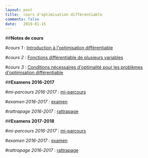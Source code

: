```yaml
---
layout: post
title:  cours d'optimisation différentiable
comments: false
date:   2019-01-15
---
```


##**Notes de cours**

#*cours 1* : [Introduction à l'optimisation différentiable](/assets/intro_opti_diff.pdf)

#*cours 2* : [Fonctions différentiable de plusieurs variables](/assets/fcts_plusieures_variables.pdf)

#*cours 3* : [Conditions nécessaires d'optimalité pour les problèmes d'optimisation différentiable](/assets\CN_opti_diff.pdf)


##**Examens 2016-2017**

#*mi-parcours 2016-2017*  : [mi-parcours](/assets/mi_parcours_2017_corrige.pdf)

#*examen 2016-2017*  : [examen](/assets/exam_2017_corrige.pdf)

#*rattrapage 2016-2017*  : [rattrapage](/assets/rattrapage_2017_corrige.pdf)


##**Examens 2017-2018**

#*mi-parcours 2016-2017*  : [mi-parcours](/assets/mi_parcours_2018_corrige.pdf)

#*examen 2016-2017*  : [examen](/assets/exam_2018.pdf)

#*rattrapage 2016-2017*  : [rattrapage](/assets/rattrapage_2018_corrige.pdf)